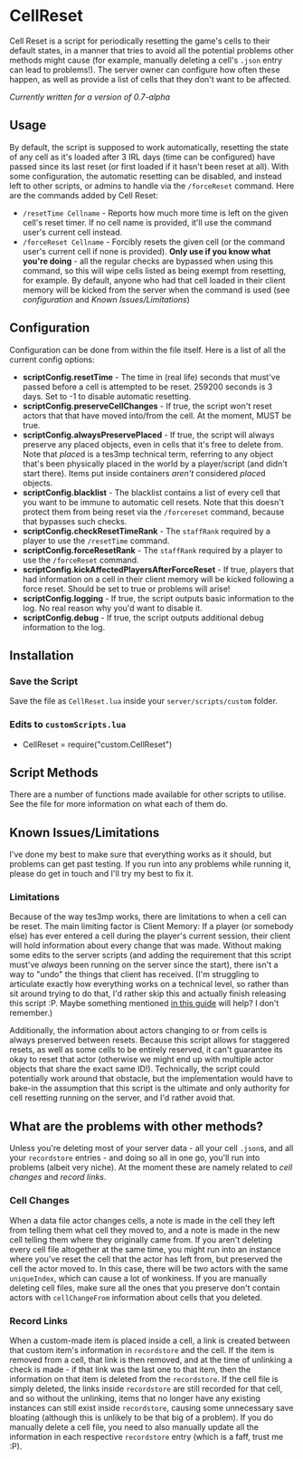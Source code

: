 # CellReset
Cell Reset is a script for periodically resetting the game's cells to their default states, in a manner that tries to avoid all the potential problems other methods might cause (for example, manually deleting a cell's `.json` entry can lead to problems!). The server owner can configure how often these happen, as well as provide a list of cells that they don't want to be affected.

*Currently written for a version of 0.7-alpha*

## Usage
By default, the script is supposed to work automatically, resetting the state of any cell as it's loaded after 3 IRL days (time can be configured) have passed since its last reset (or first loaded if it hasn't been reset at all). With some configuration, the automatic resetting can be disabled, and instead left to other scripts, or admins to handle via the `/forceReset` command. Here are the commands added by Cell Reset:
- `/resetTime Cellname` - Reports how much more time is left on the given cell's reset timer. If no cell name is provided, it'll use the command user's current cell instead.
- `/forceReset Cellname` - Forcibly resets the given cell (or the command user's current cell if none is provided). **Only use if you know what you're doing** - all the regular checks are bypassed when using this command, so this will wipe cells listed as being exempt from resetting, for example. By default, anyone who had that cell loaded in their client memory will be kicked from the server when the command is used (see *configuration* and *Known Issues/Limitations*)

## Configuration
Configuration can be done from within the file itself. Here is a list of all the current config options:
- **scriptConfig.resetTime** - The time in (real life) seconds that must've passed before a cell is attempted to be reset. 259200 seconds is 3 days. Set to -1 to disable automatic resetting.
- **scriptConfig.preserveCellChanges** - If true, the script won't reset actors that that have moved into/from the cell. At the moment, MUST be true.
- **scriptConfig.alwaysPreservePlaced** - If true, the script will always preserve any placed objects, even in cells that it's free to delete from. Note that *place*d is a tes3mp technical term, referring to any object that's been physically placed in the world by a player/script (and didn't start there). Items put inside containers *aren't* considered *place*d objects.
- **scriptConfig.blacklist** - The blacklist contains a list of every cell that you want to be immune to automatic cell resets. Note that this doesn't protect them from being reset via the `/forcereset` command, because that bypasses such checks.
- **scriptConfig.checkResetTimeRank** - The `staffRank` required by a player to use the `/resetTime` command.
- **scriptConfig.forceResetRank** - The `staffRank` required by a player to use the `/forceReset` command.
- **scriptConfig.kickAffectedPlayersAfterForceReset** - If true, players that had information on a cell in their client memory will be kicked following a force reset. Should be set to true or problems will arise!
- **scriptConfig.logging** - If true, the script outputs basic information to the log. No real reason why you'd want to disable it.
- **scriptConfig.debug** - If true, the script outputs additional debug information to the log.

## Installation
### Save the Script
Save the file as `CellReset.lua` inside your `server/scripts/custom` folder.
### Edits to `customScripts.lua`
- CellReset = require("custom.CellReset")

## Script Methods
There are a number of functions made available for other scripts to utilise. See the file for more information on what each of them do.

## Known Issues/Limitations
I've done my best to make sure that everything works as it should, but problems can get past testing. If you run into any problems while running it, please do get in touch and I'll try my best to fix it.
### Limitations
Because of the way tes3mp works, there are limitations to when a cell can be reset. The main limiting factor is Client Memory: If a player (or somebody else) has ever entered a cell during the player's current session, their client will hold information about every change that was made. Without making some edits to the server scripts (and adding the requirement that this script must've *always* been running on the server since the start), there isn't a way to "undo" the things that client has received. (I'm struggling to articulate exactly how everything works on a technical level, so rather than sit around trying to do that, I'd rather skip this and actually finish releasing this script :P. Maybe something mentioned [in this guide](https://github.com/Atkana/tes3mp-scripts/blob/master/Unofficial%20Guide%20to%20tes3mp.md) will help? I don't remember.)

Additionally, the information about actors changing to or from cells is always preserved between resets. Because this script allows for staggered resets, as well as some cells to be entirely reserved, it can't guarantee its okay to reset that actor (otherwise we might end up with multiple actor objects that share the exact same ID!). Technically, the script could potentially work around that obstacle, but the implementation would have to bake-in the assumption that this script is the ultimate and only authority for cell resetting running on the server, and I'd rather avoid that.

## What are the problems with other methods?
Unless you're deleting most of your server data - all your cell `.json`s, and all your `recordstore` entries - and doing so all in one go, you'll run into problems (albeit very niche). At the moment these are namely related to *cell changes* and *record links*.
### Cell Changes
When a data file actor changes cells, a note is made in the cell they left from telling them what cell they moved to, and a note is made in the new cell telling them where they originally came from. If you aren't deleting every cell file altogether at the same time, you might run into an instance where you've reset the cell that the actor has left from, but preserved the cell the actor moved to. In this case, there will be two actors with the same `uniqueIndex`, which can cause a lot of wonkiness. If you are manually deleting cell files, make sure all the ones that you preserve don't contain actors with `cellChangeFrom` information about cells that you deleted.
### Record Links
When a custom-made item is placed inside a cell, a link is created between that custom item's information in `recordstore` and the cell. If the item is removed from a cell, that link is then removed, and at the time of unlinking a check is made - if that link was the last one to that item, then the information on that item is deleted from the `recordstore`. If the cell file is simply deleted, the links inside `recordstore` are still recorded for that cell, and so without the unlinking, items that no longer have any existing instances can still exist inside `recordstore`, causing some unnecessary save bloating (although this is unlikely to be that big of a problem). If you do manually delete a cell file, you need to also manually update all the information in each respective `recordstore` entry (which is a faff, trust me :P).
